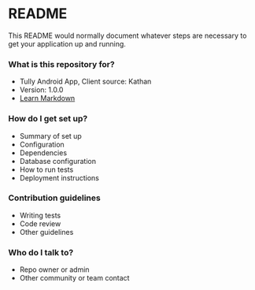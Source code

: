 # README #

This README would normally document whatever steps are necessary to get your application up and running.

### What is this repository for? ###

* Tully Android App, Client source: Kathan
* Version: 1.0.0
* [Learn Markdown](https://bitbucket.org/tutorials/markdowndemo)

### How do I get set up? ###

* Summary of set up
* Configuration
* Dependencies
* Database configuration
* How to run tests
* Deployment instructions

### Contribution guidelines ###

* Writing tests
* Code review
* Other guidelines

### Who do I talk to? ###

* Repo owner or admin
* Other community or team contact
